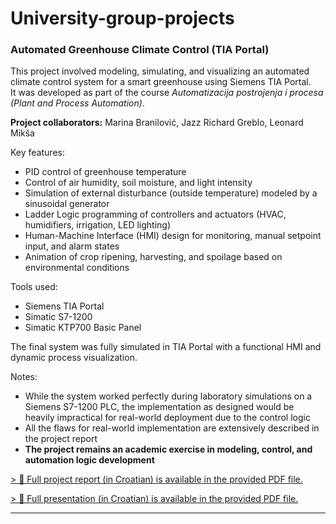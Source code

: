 # University-group-projects

### Automated Greenhouse Climate Control (TIA Portal)

This project involved modeling, simulating, and visualizing an automated climate control system for a smart greenhouse using Siemens TIA Portal.  
It was developed as part of the course *Automatizacija postrojenja i procesa (Plant and Process Automation)*.

**Project collaborators:** Marina Branilović, Jazz Richard Greblo, Leonard Mikša

Key features:
- PID control of greenhouse temperature
- Control of air humidity, soil moisture, and light intensity
- Simulation of external disturbance (outside temperature) modeled by a sinusoidal generator
- Ladder Logic programming of controllers and actuators (HVAC, humidifiers, irrigation, LED lighting)
- Human-Machine Interface (HMI) design for monitoring, manual setpoint input, and alarm states
- Animation of crop ripening, harvesting, and spoilage based on environmental conditions

Tools used:
- Siemens TIA Portal
- Simatic S7-1200
- Simatic KTP700 Basic Panel

The final system was fully simulated in TIA Portal with a functional HMI and dynamic process visualization.

Notes:  
- While the system worked perfectly during laboratory simulations on a Siemens S7-1200 PLC, the implementation as designed would be heavily impractical for real-world deployment due to the control logic
- All the flaws for real-world implementation are extensively described in the project report 
- **The project remains an academic exercise in modeling, control, and automation logic development**

[> 📎 Full project report (in Croatian) is available in the provided PDF file.](report_greenhouse_control.pdf)

[> 📎 Full presentation (in Croatian) is available in the provided PDF file.](presentation_greenhouse_control.pdf)

---


